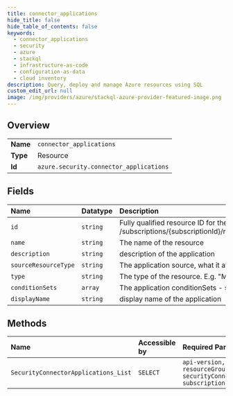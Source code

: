 ```yaml
---
title: connector_applications
hide_title: false
hide_table_of_contents: false
keywords:
  - connector_applications
  - security
  - azure    
  - stackql
  - infrastructure-as-code
  - configuration-as-data
  - cloud inventory
description: Query, deploy and manage Azure resources using SQL
custom_edit_url: null
image: /img/providers/azure/stackql-azure-provider-featured-image.png
---
```

  
    

## Overview
<table><tbody>
<tr><td><b>Name</b></td><td><code>connector_applications</code></td></tr>
<tr><td><b>Type</b></td><td>Resource</td></tr>
<tr><td><b>Id</b></td><td><code>azure.security.connector_applications</code></td></tr>
</tbody></table>

## Fields
| Name | Datatype | Description |
|:-----|:---------|:------------|
| `id` | `string` | Fully qualified resource ID for the resource. Ex - /subscriptions/{subscriptionId}/resourceGroups/{resourceGroupName}/providers/{resourceProviderNamespace}/{resourceType}/{resourceName} |
| `name` | `string` | The name of the resource |
| `description` | `string` | description of the application |
| `sourceResourceType` | `string` | The application source, what it affects, e.g. Assessments |
| `type` | `string` | The type of the resource. E.g. "Microsoft.Compute/virtualMachines" or "Microsoft.Storage/storageAccounts" |
| `conditionSets` | `array` | The application conditionSets - see examples |
| `displayName` | `string` | display name of the application |
## Methods
| Name | Accessible by | Required Params |
|:-----|:--------------|:----------------|
| `SecurityConnectorApplications_List` | `SELECT` | `api-version, resourceGroupName, securityConnectorName, subscriptionId` |
